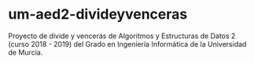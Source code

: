 # um-aed2-divideyvenceras
Proyecto de divide y vencerás de Algoritmos y Estructuras de Datos 2 (curso 2018 - 2019) del Grado en Ingeniería Informática de la Universidad de Murcia.

